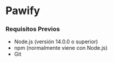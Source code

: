 # Pawify


### Requisitos Previos

- Node.js (versión 14.0.0 o superior)
- npm (normalmente viene con Node.js)
- Git

